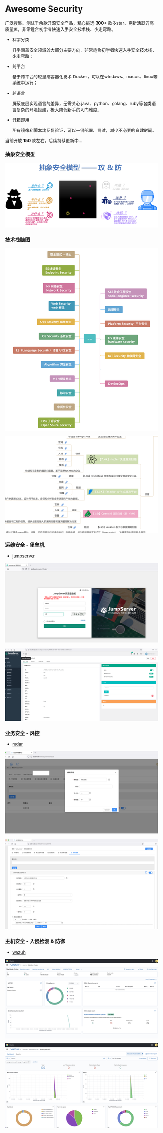 # Awesome Security 

广泛搜集、测试千余款开源安全产品，精心挑选 **300+** 款多star、更新活跃的高质量库，非常适合初学者快速入手安全技术栈、少走弯路。

- 科学分类
  
  几乎涵盖安全领域的大部分主要方向，非常适合初学者快速入手安全技术栈、少走弯路；
  
- 跨平台
  
  基于跨平台的轻量级容器化技术 Docker，可以在windows、macos、linux等系统中运行；

- 跨语言
	
   屏蔽底层实现语言的差异，无需关心 java、python、golang、ruby等各类语言复杂的环境搭建，极大降低新手的入门难度。
  
- 开箱即用
  
  所有镜像和脚本均反复验证，可以一键部署、测试，减少不必要的自建时间。
  
当前开放 **150** 款左右，后续持续更新中...

### 抽象安全模型

![](./images/abstract-security-model.png)

### 技术栈脑图

![](./images/sec-arch.png)

![](./images/sec-ast.png)

### 运维安全 - 堡垒机

- [jumpserver](https://github.com/jumpserver/jumpserver)

![](./images/jumpserver-web-login.png)

![](./images/jumpserver-web-asset-detail.png)

### 业务安全 - 风控

- [radar](https://gitee.com/freshday/radar)

![](./images/radar-admin-policy.png)

![](./images/radar-admin-rules.png)

### 主机安全 - 入侵检测 & 防御

- [wazuh](https://github.com/wazuh/wazuh)

![](./images/wazuh-agents-home.png)

![](./images/wazuh-agents-security-events-dash.png)
